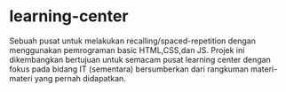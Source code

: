 # learning-center
Sebuah pusat untuk melakukan recalling/spaced-repetition dengan menggunakan pemrograman basic HTML,CSS,dan JS. Projek ini dikembangkan bertujuan untuk semacam pusat learning center dengan fokus pada bidang IT (sementara) bersumberkan dari rangkuman materi-materi yang pernah didapatkan.
